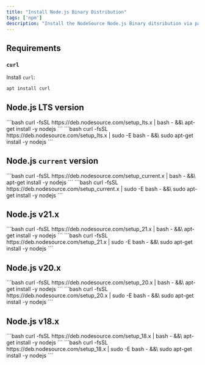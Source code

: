 ```yaml
---
title: "Install Node.js Binary Distribution"
tags: ['npm']
description: "Install the NodeSource Node.js Binary ditsribution via package manager on Linux."
---
```


## Requirements

### `curl`

Install `curl`:

```bash
apt install curl
```

## Node.js LTS version

<Tabs>
    <TabItem value="debian" label="Debian" default>
        ```bash
        curl -fsSL https://deb.nodesource.com/setup_lts.x | bash - &&\
        apt-get install -y nodejs
        ```
    </TabItem>
    <TabItem value="ubuntu" label="Ubuntu">
        ```bash
        curl -fsSL https://deb.nodesource.com/setup_lts.x | sudo -E bash - &&\
        sudo apt-get install -y nodejs
        ```
  </TabItem>
</Tabs>

## Node.js `current` version

<Tabs>
    <TabItem value="debian" label="Debian" default>
        ```bash
        curl -fsSL https://deb.nodesource.com/setup_current.x | bash - &&\
        apt-get install -y nodejs
        ```
    </TabItem>
    <TabItem value="ubuntu" label="Ubuntu">
        ```bash
        curl -fsSL https://deb.nodesource.com/setup_current.x | sudo -E bash - &&\
        sudo apt-get install -y nodejs
        ```
  </TabItem>
</Tabs>


## Node.js v21.x

<Tabs>
    <TabItem value="debian" label="Debian" default>
        ```bash
        curl -fsSL https://deb.nodesource.com/setup_21.x | bash - &&\
        apt-get install -y nodejs
        ```
    </TabItem>
    <TabItem value="ubuntu" label="Ubuntu">
        ```bash
        curl -fsSL https://deb.nodesource.com/setup_21.x | sudo -E bash - &&\
        sudo apt-get install -y nodejs
        ```
  </TabItem>
</Tabs>

## Node.js v20.x

<Tabs>
    <TabItem value="debian" label="Debian" default>
        ```bash
        curl -fsSL https://deb.nodesource.com/setup_20.x | bash - &&\
        apt-get install -y nodejs
        ```
    </TabItem>
    <TabItem value="ubuntu" label="Ubuntu">
        ```bash
        curl -fsSL https://deb.nodesource.com/setup_20.x | sudo -E bash - &&\
        sudo apt-get install -y nodejs
        ```
  </TabItem>
</Tabs>

## Node.js v18.x

<Tabs>
    <TabItem value="debian" label="Debian" default>
        ```bash
        curl -fsSL https://deb.nodesource.com/setup_18.x | bash - &&\
        apt-get install -y nodejs
        ```
    </TabItem>
    <TabItem value="ubuntu" label="Ubuntu">
        ```bash
        curl -fsSL https://deb.nodesource.com/setup_18.x | sudo -E bash - &&\
        sudo apt-get install -y nodejs
        ```
  </TabItem>
</Tabs>
